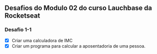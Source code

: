 ## Desafios do Modulo 02 do curso Lauchbase da Rocketseat

### Desafio 1-1

- [x] Criar uma calculadora de IMC
- [x] Criar um programa para calcular a aposentadoria de uma pessoa.